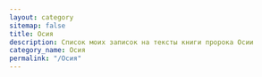 ```yaml
---
layout: category
sitemap: false
title: Осия
description: Список моих записок на тексты книги пророка Осии
category_name: Осия
permalink: "/Осия"
---
```

